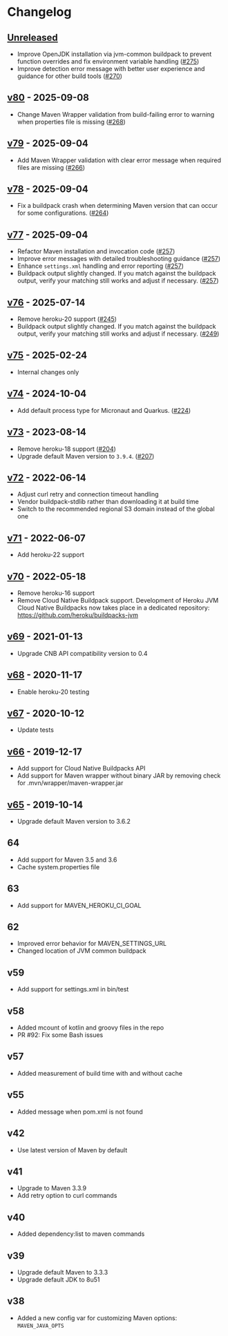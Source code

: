 # Changelog

## [Unreleased]

* Improve OpenJDK installation via jvm-common buildpack to prevent function overrides and fix environment variable handling ([#275](https://github.com/heroku/heroku-buildpack-java/pull/275))
* Improve detection error message with better user experience and guidance for other build tools ([#270](https://github.com/heroku/heroku-buildpack-java/pull/270))


## [v80] - 2025-09-08

* Change Maven Wrapper validation from build-failing error to warning when properties file is missing ([#268](https://github.com/heroku/heroku-buildpack-java/pull/268))

## [v79] - 2025-09-04

* Add Maven Wrapper validation with clear error message when required files are missing ([#266](https://github.com/heroku/heroku-buildpack-java/pull/266))

## [v78] - 2025-09-04

* Fix a buildpack crash when determining Maven version that can occur for some configurations. ([#264](https://github.com/heroku/heroku-buildpack-java/pull/264))

## [v77] - 2025-09-04

* Refactor Maven installation and invocation code ([#257](https://github.com/heroku/heroku-buildpack-java/pull/257))
* Improve error messages with detailed troubleshooting guidance ([#257](https://github.com/heroku/heroku-buildpack-java/pull/257))
* Enhance `settings.xml` handling and error reporting ([#257](https://github.com/heroku/heroku-buildpack-java/pull/257))  
* Buildpack output slightly changed. If you match against the buildpack output, verify your matching still works and adjust if necessary. ([#257](https://github.com/heroku/heroku-buildpack-java/pull/257))

## [v76] - 2025-07-14

* Remove heroku-20 support ([#245](https://github.com/heroku/heroku-buildpack-java/pull/245))
* Buildpack output slightly changed. If you match against the buildpack output, verify your matching still works and adjust if necessary. ([#249](https://github.com/heroku/heroku-buildpack-java/pull/249))

## [v75] - 2025-02-24

* Internal changes only

## [v74] - 2024-10-04

* Add default process type for Micronaut and Quarkus. ([#224](https://github.com/heroku/heroku-buildpack-java/pull/224))

## [v73] - 2023-08-14

* Remove heroku-18 support ([#204](https://github.com/heroku/heroku-buildpack-java/pull/204))
* Upgrade default Maven version to `3.9.4`. ([#207](https://github.com/heroku/heroku-buildpack-java/pull/207))

## [v72] - 2022-06-14

* Adjust curl retry and connection timeout handling
* Vendor buildpack-stdlib rather than downloading it at build time
* Switch to the recommended regional S3 domain instead of the global one

## [v71] - 2022-06-07

* Add heroku-22 support

## [v70] - 2022-05-18

* Remove heroku-16 support
* Remove Cloud Native Buildpack support. Development of Heroku JVM Cloud Native Buildpacks now takes place in a dedicated repository: https://github.com/heroku/buildpacks-jvm

## [v69] - 2021-01-13

* Upgrade CNB API compatibility version to 0.4

## [v68] - 2020-11-17

* Enable heroku-20 testing

## [v67] - 2020-10-12

* Update tests

## [v66] - 2019-12-17

* Add support for Cloud Native Buildpacks API
* Add support for Maven wrapper without binary JAR by removing check for .mvn/wrapper/maven-wrapper.jar

## [v65] - 2019-10-14

* Upgrade default Maven version to 3.6.2

## 64

* Add support for Maven 3.5 and 3.6
* Cache system.properties file

## 63

* Add support for MAVEN_HEROKU_CI_GOAL

## 62

* Improved error behavior for MAVEN_SETTINGS_URL
* Changed location of JVM common buildpack

## v59

* Add support for settings.xml in bin/test

## v58

* Added mcount of kotlin and groovy files in the repo
* PR #92: Fix some Bash issues

## v57

* Added measurement of build time with and without cache

## v55

* Added message when pom.xml is not found

## v42

* Use latest version of Maven by default

## v41

* Upgrade to Maven 3.3.9
* Add retry option to curl commands

## v40

* Added dependency:list to maven commands

## v39

* Upgrade default Maven to 3.3.3
* Upgrade default JDK to 8u51

## v38

* Added a new config var for customizing Maven options: `MAVEN_JAVA_OPTS`

[unreleased]: https://github.com/heroku/heroku-buildpack-java/compare/v80...main
[v80]: https://github.com/heroku/heroku-buildpack-java/compare/v79...v80
[v79]: https://github.com/heroku/heroku-buildpack-java/compare/v78...v79
[v78]: https://github.com/heroku/heroku-buildpack-java/compare/v77...v78
[v77]: https://github.com/heroku/heroku-buildpack-java/compare/v76...v77
[v76]: https://github.com/heroku/heroku-buildpack-java/compare/v75...v76
[v75]: https://github.com/heroku/heroku-buildpack-java/compare/v74...v75
[v74]: https://github.com/heroku/heroku-buildpack-java/compare/v73...v74
[v73]: https://github.com/heroku/heroku-buildpack-java/compare/v72...v73
[v72]: https://github.com/heroku/heroku-buildpack-java/compare/v71...v72
[v71]: https://github.com/heroku/heroku-buildpack-java/compare/v70...v71
[v70]: https://github.com/heroku/heroku-buildpack-java/compare/v69...v70
[v69]: https://github.com/heroku/heroku-buildpack-java/compare/v68...v69
[v68]: https://github.com/heroku/heroku-buildpack-java/compare/v67...v68
[v67]: https://github.com/heroku/heroku-buildpack-java/compare/v66...v67
[v66]: https://github.com/heroku/heroku-buildpack-java/compare/v65...v66
[v65]: https://github.com/heroku/heroku-buildpack-java/compare/v64...v65
